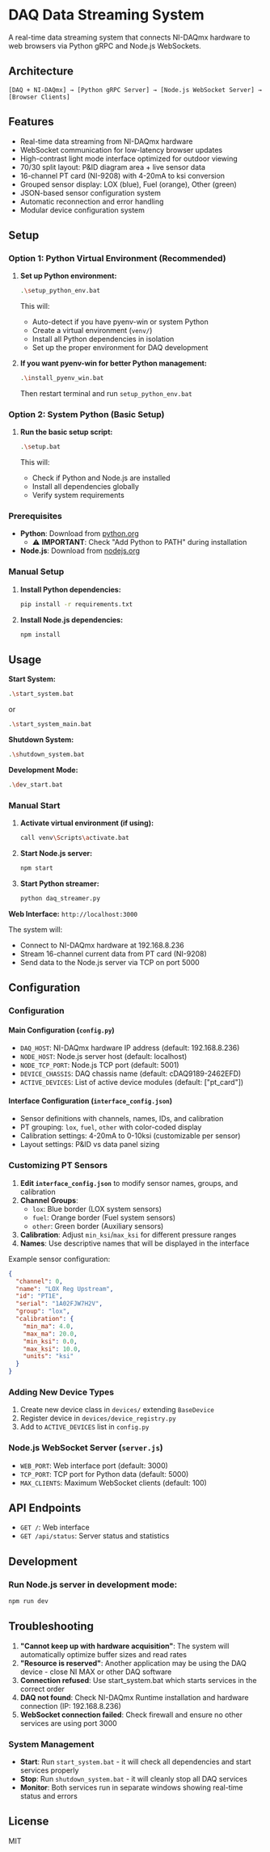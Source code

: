 # DAQ Data Streaming System

A real-time data streaming system that connects NI-DAQmx hardware to web browsers via Python gRPC and Node.js WebSockets.

## Architecture

```
[DAQ + NI-DAQmx] → [Python gRPC Server] → [Node.js WebSocket Server] → [Browser Clients]
```

## Features

- Real-time data streaming from NI-DAQmx hardware
- WebSocket communication for low-latency browser updates
- High-contrast light mode interface optimized for outdoor viewing
- 70/30 split layout: P&ID diagram area + live sensor data
- 16-channel PT card (NI-9208) with 4-20mA to ksi conversion
- Grouped sensor display: LOX (blue), Fuel (orange), Other (green)
- JSON-based sensor configuration system
- Automatic reconnection and error handling
- Modular device configuration system

## Setup

### Option 1: Python Virtual Environment (Recommended)

1. **Set up Python environment:**
   ```bash
   .\setup_python_env.bat
   ```

   This will:
   - Auto-detect if you have pyenv-win or system Python
   - Create a virtual environment (`venv/`)
   - Install all Python dependencies in isolation
   - Set up the proper environment for DAQ development

2. **If you want pyenv-win for better Python management:**
   ```bash
   .\install_pyenv_win.bat
   ```

   Then restart terminal and run `setup_python_env.bat`

### Option 2: System Python (Basic Setup)

1. **Run the basic setup script:**
   ```bash
   .\setup.bat
   ```

   This will:
   - Check if Python and Node.js are installed
   - Install all dependencies globally
   - Verify system requirements

### Prerequisites

- **Python**: Download from [python.org](https://python.org/downloads) 
  - ⚠️ **IMPORTANT**: Check "Add Python to PATH" during installation
- **Node.js**: Download from [nodejs.org](https://nodejs.org)

### Manual Setup

1. **Install Python dependencies:**
   ```bash
   pip install -r requirements.txt
   ```

2. **Install Node.js dependencies:**
   ```bash
   npm install
   ```

## Usage

**Start System:**
```bash
.\start_system.bat
```
or
```bash
.\start_system_main.bat
```

**Shutdown System:**
```bash
.\shutdown_system.bat
```

**Development Mode:**
```bash
.\dev_start.bat
```

### Manual Start

1. **Activate virtual environment (if using):**
   ```bash
   call venv\Scripts\activate.bat
   ```

2. **Start Node.js server:**
   ```bash
   npm start
   ```

3. **Start Python streamer:**
   ```bash
   python daq_streamer.py
   ```

**Web Interface:** `http://localhost:3000`

The system will:
- Connect to NI-DAQmx hardware at 192.168.8.236
- Stream 16-channel current data from PT card (NI-9208)
- Send data to the Node.js server via TCP on port 5000

## Configuration

### Configuration

#### Main Configuration (`config.py`)
- `DAQ_HOST`: NI-DAQmx hardware IP address (default: 192.168.8.236)
- `NODE_HOST`: Node.js server host (default: localhost)
- `NODE_TCP_PORT`: Node.js TCP port (default: 5001)
- `DEVICE_CHASSIS`: DAQ chassis name (default: cDAQ9189-2462EFD)
- `ACTIVE_DEVICES`: List of active device modules (default: ["pt_card"])

#### Interface Configuration (`interface_config.json`)
- Sensor definitions with channels, names, IDs, and calibration
- PT grouping: `lox`, `fuel`, `other` with color-coded display
- Calibration settings: 4-20mA to 0-10ksi (customizable per sensor)
- Layout settings: P&ID vs data panel sizing

### Customizing PT Sensors

1. **Edit `interface_config.json`** to modify sensor names, groups, and calibration
2. **Channel Groups**: 
   - `lox`: Blue border (LOX system sensors)
   - `fuel`: Orange border (Fuel system sensors) 
   - `other`: Green border (Auxiliary sensors)
3. **Calibration**: Adjust `min_ksi`/`max_ksi` for different pressure ranges
4. **Names**: Use descriptive names that will be displayed in the interface

Example sensor configuration:
```json
{
  "channel": 0,
  "name": "LOX Reg Upstream", 
  "id": "PT1E",
  "serial": "1A02FJW7H2V",
  "group": "lox",
  "calibration": {
    "min_ma": 4.0,
    "max_ma": 20.0,
    "min_ksi": 0.0,
    "max_ksi": 10.0,
    "units": "ksi"
  }
}
```

### Adding New Device Types

1. Create new device class in `devices/` extending `BaseDevice`
2. Register device in `devices/device_registry.py`
3. Add to `ACTIVE_DEVICES` list in `config.py`

### Node.js WebSocket Server (`server.js`)

- `WEB_PORT`: Web interface port (default: 3000)
- `TCP_PORT`: TCP port for Python data (default: 5000)
- `MAX_CLIENTS`: Maximum WebSocket clients (default: 100)

## API Endpoints

- `GET /`: Web interface
- `GET /api/status`: Server status and statistics

## Development

### Run Node.js server in development mode:

```bash
npm run dev
```

## Troubleshooting

1. **"Cannot keep up with hardware acquisition"**: The system will automatically optimize buffer sizes and read rates
2. **"Resource is reserved"**: Another application may be using the DAQ device - close NI MAX or other DAQ software
3. **Connection refused**: Use start_system.bat which starts services in the correct order
4. **DAQ not found**: Check NI-DAQmx Runtime installation and hardware connection (IP: 192.168.8.236)
5. **WebSocket connection failed**: Check firewall and ensure no other services are using port 3000

### System Management

- **Start**: Run `start_system.bat` - it will check all dependencies and start services properly
- **Stop**: Run `shutdown_system.bat` - it will cleanly stop all DAQ services
- **Monitor**: Both services run in separate windows showing real-time status and errors

## License

MIT 